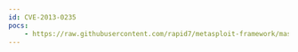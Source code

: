 ```yaml
---
id: CVE-2013-0235
pocs:
    - https://raw.githubusercontent.com/rapid7/metasploit-framework/master/modules/auxiliary/scanner/http/wordpress_pingback_access.rb
---
```

